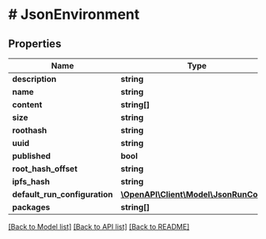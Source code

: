 # # JsonEnvironment

## Properties

Name | Type | Description | Notes
------------ | ------------- | ------------- | -------------
**description** | **string** |  | [optional]
**name** | **string** |  | [optional]
**content** | **string[]** |  | [optional]
**size** | **string** |  | [optional]
**roothash** | **string** |  | [optional]
**uuid** | **string** |  | [optional]
**published** | **bool** |  | [optional]
**root_hash_offset** | **string** |  | [optional]
**ipfs_hash** | **string** |  | [optional]
**default_run_configuration** | [**\OpenAPI\Client\Model\JsonRunConfig**](JsonRunConfig.md) |  | [optional]
**packages** | **string[]** |  | [optional]

[[Back to Model list]](../../README.md#models) [[Back to API list]](../../README.md#endpoints) [[Back to README]](../../README.md)
